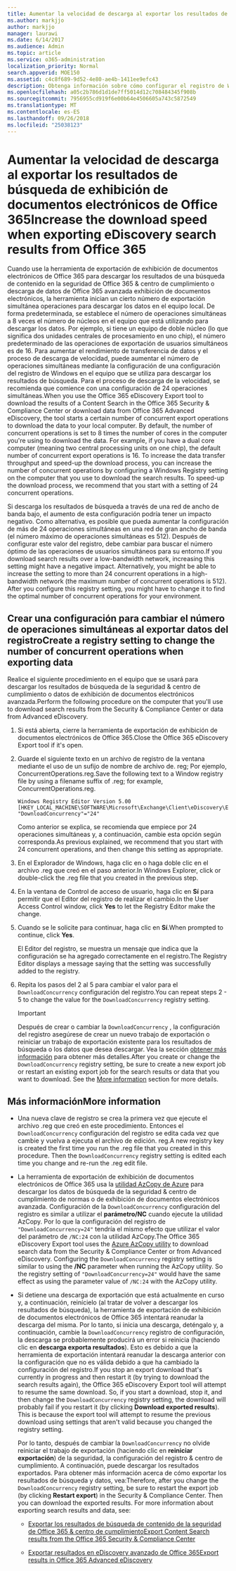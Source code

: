 ```yaml
---
title: Aumentar la velocidad de descarga al exportar los resultados de búsqueda de exhibición de documentos electrónicos de Office 365
ms.author: markjjo
author: markjjo
manager: laurawi
ms.date: 6/14/2017
ms.audience: Admin
ms.topic: article
ms.service: o365-administration
localization_priority: Normal
search.appverid: MOE150
ms.assetid: c4c8f689-9d52-4e80-ae4b-1411ee9efc43
description: Obtenga información sobre cómo configurar el registro de Windows para aumentar el rendimiento de los datos al descargar los resultados de búsqueda y búsqueda de datos de la seguridad de Office 365 &amp; centro de cumplimiento y Office 365 avanzada de exhibición de documentos electrónicos.
ms.openlocfilehash: a05c2b786d1d1de7ff5014d12c708484345f908b
ms.sourcegitcommit: 7956955cd919f6e00b64e4506605a743c5872549
ms.translationtype: MT
ms.contentlocale: es-ES
ms.lasthandoff: 09/26/2018
ms.locfileid: "25038123"
---
```

# <a name="increase-the-download-speed-when-exporting-ediscovery-search-results-from-office-365"></a><span data-ttu-id="c9cef-103">Aumentar la velocidad de descarga al exportar los resultados de búsqueda de exhibición de documentos electrónicos de Office 365</span><span class="sxs-lookup"><span data-stu-id="c9cef-103">Increase the download speed when exporting eDiscovery search results from Office 365</span></span>

<span data-ttu-id="c9cef-p101">Cuando use la herramienta de exportación de exhibición de documentos electrónicos de Office 365 para descargar los resultados de una búsqueda de contenido en la seguridad de Office 365 &amp; centro de cumplimiento o descarga de datos de Office 365 avanzada exhibición de documentos electrónicos, la herramienta inician un cierto número de exportación simultánea operaciones para descargar los datos en el equipo local. De forma predeterminada, se establece el número de operaciones simultáneas a 8 veces el número de núcleos en el equipo que está utilizando para descargar los datos. Por ejemplo, si tiene un equipo de doble núcleo (lo que significa dos unidades centrales de procesamiento en uno chip), el número predeterminado de las operaciones de exportación de usuarios simultáneos es de 16. Para aumentar el rendimiento de transferencia de datos y el proceso de descarga de velocidad, puede aumentar el número de operaciones simultáneas mediante la configuración de una configuración del registro de Windows en el equipo que se utiliza para descargar los resultados de búsqueda. Para el proceso de descarga de la velocidad, se recomienda que comience con una configuración de 24 operaciones simultáneas.</span><span class="sxs-lookup"><span data-stu-id="c9cef-p101">When you use the Office 365 eDiscovery Export tool to download the results of a Content Search in the Office 365 Security &amp; Compliance Center or download data from Office 365 Advanced eDiscovery, the tool starts a certain number of concurrent export operations to download the data to your local computer. By default, the number of concurrent operations is set to 8 times the number of cores in the computer you're using to download the data. For example, if you have a dual core computer (meaning two central processing units on one chip), the default number of concurrent export operations is 16. To increase the data transfer throughput and speed-up the download process, you can increase the number of concurrent operations by configuring a Windows Registry setting on the computer that you use to download the search results. To speed-up the download process, we recommend that you start with a setting of 24 concurrent operations.</span></span>
  
<span data-ttu-id="c9cef-p102">Si descarga los resultados de búsqueda a través de una red de ancho de banda bajo, el aumento de esta configuración podría tener un impacto negativo. Como alternativa, es posible que pueda aumentar la configuración de más de 24 operaciones simultáneas en una red de gran ancho de banda (el número máximo de operaciones simultáneas es 512). Después de configurar este valor del registro, debe cambiar para buscar el número óptimo de las operaciones de usuarios simultáneos para su entorno.</span><span class="sxs-lookup"><span data-stu-id="c9cef-p102">If you download search results over a low-bandwidth network, increasing this setting might have a negative impact. Alternatively, you might be able to increase the setting to more than 24 concurrent operations in a high-bandwidth network (the maximum number of concurrent operations is 512). After you configure this registry setting, you might have to change it to find the optimal number of concurrent operations for your environment.</span></span>
  
## <a name="create-a-registry-setting-to-change-the-number-of-concurrent-operations-when-exporting-data"></a><span data-ttu-id="c9cef-112">Crear una configuración para cambiar el número de operaciones simultáneas al exportar datos del registro</span><span class="sxs-lookup"><span data-stu-id="c9cef-112">Create a registry setting to change the number of concurrent operations when exporting data</span></span>

<span data-ttu-id="c9cef-113">Realice el siguiente procedimiento en el equipo que se usará para descargar los resultados de búsqueda de la seguridad &amp; centro de cumplimiento o datos de exhibición de documentos electrónicos avanzada.</span><span class="sxs-lookup"><span data-stu-id="c9cef-113">Perform the following procedure on the computer that you'll use to download search results from the Security &amp; Compliance Center or data from Advanced eDiscovery.</span></span>
  
1. <span data-ttu-id="c9cef-114">Si está abierta, cierre la herramienta de exportación de exhibición de documentos electrónicos de Office 365.</span><span class="sxs-lookup"><span data-stu-id="c9cef-114">Close the Office 365 eDiscovery Export tool if it's open.</span></span> 
    
2. <span data-ttu-id="c9cef-115">Guarde el siguiente texto en un archivo de registro de la ventana mediante el uso de un sufijo de nombre de archivo de. reg; Por ejemplo, ConcurrentOperations.reg.</span><span class="sxs-lookup"><span data-stu-id="c9cef-115">Save the following text to a Window registry file by using a filename suffix of .reg; for example, ConcurrentOperations.reg.</span></span> 
    
    ```
    Windows Registry Editor Version 5.00
    [HKEY_LOCAL_MACHINE\SOFTWARE\Microsoft\Exchange\Client\eDiscovery\ExportTool]
    "DownloadConcurrency"="24"
    ```

    <span data-ttu-id="c9cef-116">Como anterior se explica, se recomienda que empiece por 24 operaciones simultáneas y, a continuación, cambie esta opción según corresponda.</span><span class="sxs-lookup"><span data-stu-id="c9cef-116">As previous explained, we recommend that you start with 24 concurrent operations, and then change this setting as appropriate.</span></span>
    
3. <span data-ttu-id="c9cef-117">En el Explorador de Windows, haga clic en o haga doble clic en el archivo .reg que creó en el paso anterior.</span><span class="sxs-lookup"><span data-stu-id="c9cef-117">In Windows Explorer, click or double-click the .reg file that you created in the previous step.</span></span>
    
4. <span data-ttu-id="c9cef-118">En la ventana de Control de acceso de usuario, haga clic en **Sí** para permitir que el Editor del registro de realizar el cambio.</span><span class="sxs-lookup"><span data-stu-id="c9cef-118">In the User Access Control window, click **Yes** to let the Registry Editor make the change.</span></span> 
    
5. <span data-ttu-id="c9cef-119">Cuando se le solicite para continuar, haga clic en **Sí**.</span><span class="sxs-lookup"><span data-stu-id="c9cef-119">When prompted to continue, click **Yes**.</span></span>
    
    <span data-ttu-id="c9cef-120">El Editor del registro, se muestra un mensaje que indica que la configuración se ha agregado correctamente en el registro.</span><span class="sxs-lookup"><span data-stu-id="c9cef-120">The Registry Editor displays a message saying that the setting was successfully added to the registry.</span></span>
    
6. <span data-ttu-id="c9cef-121">Repita los pasos del 2 al 5 para cambiar el valor para el `DownloadConcurrency` configuración del registro.</span><span class="sxs-lookup"><span data-stu-id="c9cef-121">You can repeat steps 2 - 5 to change the value for the  `DownloadConcurrency` registry setting.</span></span> 
    
    > [!IMPORTANT]
    > <span data-ttu-id="c9cef-p103">Después de crear o cambiar la `DownloadConcurrency` , la configuración del registro asegúrese de crear un nuevo trabajo de exportación o reiniciar un trabajo de exportación existente para los resultados de búsqueda o los datos que desea descargar. Vea la sección [obtener más información](increase-download-speeds-when-exporting-ediscovery-results.md#moreinfo) para obtener más detalles.</span><span class="sxs-lookup"><span data-stu-id="c9cef-p103">After you create or change the  `DownloadConcurrency` registry setting, be sure to create a new export job or restart an existing export job for the search results or data that you want to download. See the [More information](increase-download-speeds-when-exporting-ediscovery-results.md#moreinfo) section for more details.</span></span> 
  
## <a name="more-information"></a><span data-ttu-id="c9cef-124">Más información</span><span class="sxs-lookup"><span data-stu-id="c9cef-124">More information</span></span>

- <span data-ttu-id="c9cef-p104">Una nueva clave de registro se crea la primera vez que ejecute el archivo .reg que creó en este procedimiento. Entonces el `DownloadConcurrency` configuración del registro se edita cada vez que cambie y vuelva a ejecuta el archivo de edición. reg.</span><span class="sxs-lookup"><span data-stu-id="c9cef-p104">A new registry key is created the first time you run the .reg file that you created in this procedure. Then the  `DownloadConcurrency` registry setting is edited each time you change and re-run the .reg edit file.</span></span> 
    
- <span data-ttu-id="c9cef-p105">La herramienta de exportación de exhibición de documentos electrónicos de Office 365 usa la [utilidad AzCopy de Azure](https://go.microsoft.com/fwlink/?linkid=849949) para descargar los datos de búsqueda de la seguridad &amp; centro de cumplimiento de normas o de exhibición de documentos electrónicos avanzada. Configuración de la `DownloadConcurrency` configuración del registro es similar a utilizar el **parámetro/NC** cuando ejecute la utilidad AzCopy. Por lo que la configuración del registro de `"DownloadConcurrency=24"` tendría el mismo efecto que utilizar el valor del parámetro de `/NC:24` con la utilidad AzCopy.</span><span class="sxs-lookup"><span data-stu-id="c9cef-p105">The Office 365 eDiscovery Export tool uses the [Azure AzCopy utility](https://go.microsoft.com/fwlink/?linkid=849949) to download search data from the Security &amp; Compliance Center or from Advanced eDiscovery. Configuring the  `DownloadConcurrency` registry setting is similar to using the **/NC** parameter when running the AzCopy utility. So the registry setting of  `"DownloadConcurrency=24"` would have the same effect as using the parameter value of  `/NC:24` with the AzCopy utility.</span></span> 
    
- <span data-ttu-id="c9cef-p106">Si detiene una descarga de exportación que está actualmente en curso y, a continuación, reinícielo (al tratar de volver a descargar los resultados de búsqueda), la herramienta de exportación de exhibición de documentos electrónicos de Office 365 intentará reanudar la descarga del misma. Por lo tanto, si inicia una descarga, deténgalo y, a continuación, cambie la `DownloadConcurrency` registro de configuración, la descarga se probablemente producirá un error si reinicia (haciendo clic en **descarga exporta resultados**). Esto es debido a que la herramienta de exportación intentará reanudar la descarga anterior con la configuración que no es válida debido a que ha cambiado la configuración del registro.</span><span class="sxs-lookup"><span data-stu-id="c9cef-p106">If you stop an export download that's currently in progress and then restart it (by trying to download the search results again), the Office 365 eDiscovery Export tool will attempt to resume the same download. So, if you start a download, stop it, and then change the  `DownloadConcurrency` registry setting, the download will probably fail if you restart it (by clicking **Download exported results**). This is because the export tool will attempt to resume the previous download using settings that aren't valid because you changed the registry setting.</span></span>
    
    <span data-ttu-id="c9cef-p107">Por lo tanto, después de cambiar la `DownloadConcurrency` no olvide reiniciar el trabajo de exportación (haciendo clic en **reiniciar exportación**) de la seguridad, la configuración del registro &amp; centro de cumplimiento. A continuación, puede descargar los resultados exportados. Para obtener más información acerca de cómo exportar los resultados de búsqueda y datos, vea:</span><span class="sxs-lookup"><span data-stu-id="c9cef-p107">Therefore, after you change the  `DownloadConcurrency` registry setting, be sure to restart the export job (by clicking **Restart export**) in the Security &amp; Compliance Center. Then you can download the exported results. For more information about exporting search results and data, see:</span></span>
    
  - [<span data-ttu-id="c9cef-136">Exportar los resultados de búsqueda de contenido de la seguridad de Office 365 &amp; centro de cumplimiento</span><span class="sxs-lookup"><span data-stu-id="c9cef-136">Export Content Search results from the Office 365 Security &amp; Compliance Center</span></span>](export-search-results.md)
    
  - [<span data-ttu-id="c9cef-137">Exportar resultados en eDiscovery avanzado de Office 365</span><span class="sxs-lookup"><span data-stu-id="c9cef-137">Export results in Office 365 Advanced eDiscovery</span></span>](export-results-in-advanced-ediscovery.md)
    
